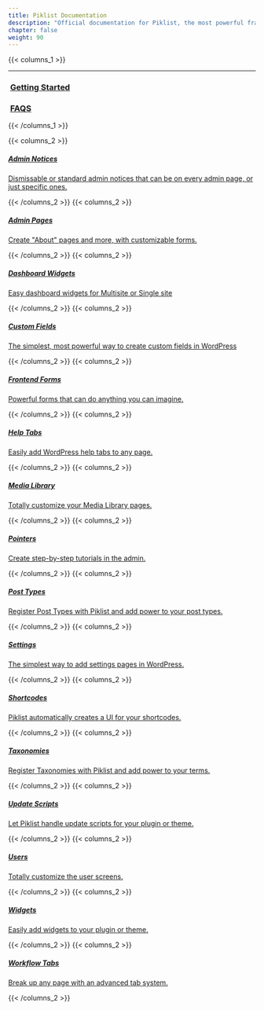 ```yaml
---
title: Piklist Documentation
description: "Official documentation for Piklist, the most powerful framework available for WordPress."
chapter: false
weight: 90
---
```


{{< columns_1 >}}

<hr/>

<div class="col-6 offset-3 d-flex justify-content-around">
	<h3><i class="fas fa-graduation-cap fa-sm"></i>&nbsp;<a href="/getting-started" class="link-unstyled text-center" title="Get started with Piklist">Getting Started</a></h3>
	<h3><i class="fas fa-check fa-sm"></i>&nbsp;<a href="/faq" class="link-unstyled text-center" title="Frequently asked Piklist questions">FAQS</a></h3>
</div>

{{< /columns_1 >}}

{{< columns_2 >}}
<a href="/admin-notices/" class="card h-100 link-unstyled" title="Learn how to create Admin Notices with Piklist">

  <div class="card-body">
    <h5 class="card-title"><i class="fas fa-bullhorn fa-sm"></i> Admin Notices</h5>
    <p class="card-text">Dismissable or standard admin notices that can be on every admin page, or just specific ones.</p>
  </div>
</a>
{{< /columns_2 >}}
{{< columns_2 >}}
<a href="/admin-pages/" class="card h-100 link-unstyled" title="Learn how to create Admin Pages with Piklist">
  <div class="card-body">
    <h5 class="card-title"><i class="fas fa-file fa-sm"></i> Admin Pages</h5>
    <p class="card-text">Create "About" pages and more, with customizable forms.</p>
  </div>
</a>
{{< /columns_2 >}}
{{< columns_2 >}}
<a href="/dashboard-widgets/" class="card h-100 link-unstyled" title="Learn how to create Dashboard Widgets with Piklist">
  <div class="card-body">
    <h5 class="card-title"><i class="fas fas fa-tachometer-alt fa-sm"></i> Dashboard Widgets</h5>
    <p class="card-text">Easy dashboard widgets for Multisite or Single site</p>
  </div>
</a>
{{< /columns_2 >}}
{{< columns_2 >}}
<a href="/fields/" class="card h-100 link-unstyled" title="Learn how to create Custom Fields with Piklist">
  <div class="card-body">
    <h5 class="card-title"><i class="fas fa-list-alt fa-sm"></i> Custom Fields</h5>
    <p class="card-text">The simplest, most powerful way to create custom fields in WordPress</p>
  </div>
</a>
{{< /columns_2 >}}
{{< columns_2 >}}
<a href="/forms/" class="card h-100 link-unstyled" title="Learn how to create Frontend Forms with Piklist">
  <div class="card-body">
    <h5 class="card-title"><i class="fas fa-keyboard fa-sm"></i> Frontend Forms</h5>
    <p class="card-text">Powerful forms that can do anything you can imagine.</p>
  </div>
</a>
{{< /columns_2 >}}
{{< columns_2 >}}
<a href="/help/" class="card h-100 link-unstyled" title="Learn how to create Help Tabs with Piklist">
  <div class="card-body">
    <h5 class="card-title"><i class="fas fa-question-circle fa-sm"></i> Help Tabs</h5>
    <p class="card-text">Easily add WordPress help tabs to any page.</p>
  </div>
</a>
{{< /columns_2 >}}
{{< columns_2 >}}
<a href="/media/" class="card h-100 link-unstyled" title="Learn how to modify the Media Library with Piklist">
  <div class="card-body">
    <h5 class="card-title"><i class="fas fa-images fa-sm"></i> Media Library</h5>
    <p class="card-text">Totally customize your Media Library pages.</p>
  </div>
</a>
{{< /columns_2 >}}
{{< columns_2 >}}
<a href="/pointers/" class="card h-100 link-unstyled" title="Learn how to create Pointers with Piklist">
  <div class="card-body">
    <h5 class="card-title"><i class="fas fa-angle-up fa-sm"></i> Pointers</h5>
    <p class="card-text">Create step-by-step tutorials in the admin.</p>
  </div>
</a>
{{< /columns_2 >}}
{{< columns_2 >}}
<a href="/posts-meta-boxes/"  class="card h-100 link-unstyled" title="Learn how to create and modify Post Types with Piklist">
  <div class="card-body">
    <h5 class="card-title"><i class="fas fa-thumbtack fa-sm"></i> Post Types</h5>
    <p class="card-text">Register Post Types with Piklist and add power to your post types.</p>
  </div>
</a>
{{< /columns_2 >}}
{{< columns_2 >}}
<a href="/settings/" class="card h-100 link-unstyled" title="Learn how to create and modify Settings with Piklist">
  <div class="card-body">
    <h5 class="card-title"><i class="fas fa-sliders-h fa-sm fa-rotate-90"></i> Settings</h5>
    <p class="card-text">The simplest way to add settings pages in WordPress.</p>
  </div>
</a>
{{< /columns_2 >}}
{{< columns_2 >}}
<a href="/shortcodes/" class="card h-100 link-unstyled" title="Learn how to create Shortcodes with Piklist">
  <div class="card-body">
    <h5 class="card-title"><i class="fas fa-code fa-sm"></i> Shortcodes</h5>
    <p class="card-text">Piklist automatically creates a UI for your shortcodes.</p>
  </div>
</a>
{{< /columns_2 >}}
{{< columns_2 >}}
<a href="/settings/" class="card h-100 link-unstyled" title="Learn how to create and modify Taxonomy Terms with Piklist">
  <div class="card-body">
    <h5 class="card-title"><i class="fas fa-sitemap fa-sm"></i> Taxonomies</h5>
    <p class="card-text">Register Taxonomies with Piklist and add power to your terms.</p>
  </div>
</a>
{{< /columns_2 >}}
{{< columns_2 >}}
<a href="/updates/" class="card h-100 link-unstyled" title="Learn how to create Upgrade Scripts for your theme or plugin with Piklist">
  <div class="card-body">
    <h5 class="card-title"><i class="fas fa-arrow-alt-circle-up fa-sm"></i> Update Scripts</h5>
    <p class="card-text">Let Piklist handle update scripts for your plugin or theme.</p>
  </div>
</a>
{{< /columns_2 >}}
{{< columns_2 >}}
<a href="/users/" class="card h-100 link-unstyled" title="Learn how to create and modify User data with Piklist">
  <div class="card-body">
    <h5 class="card-title"><i class="fas fa-user fa-sm"></i> Users</h5>
    <p class="card-text">Totally customize the user screens.</p>
  </div>
</a>
{{< /columns_2 >}}
{{< columns_2 >}}
<a href="/widgets/" class="card h-100 link-unstyled" title="Learn how to create Widgets with Piklist">
  <div class="card-body">
    <h5 class="card-title"><i class="fas fa-arrows-alt fa-sm"></i> Widgets</h5>
    <p class="card-text">Easily add widgets to your plugin or theme.</p>
  </div>
</a>
{{< /columns_2 >}}
{{< columns_2 >}}
<a href="/workflows/" class="card h-100 link-unstyled" title="Learn how to create an advanced Tab System with Piklist">
  <div class="card-body">
    <h5 class="card-title"><i class="fas fa-cogs fa-sm"></i> Workflow Tabs</h5>
    <p class="card-text">Break up any page with an advanced tab system.</p>
  </div>
</a>
{{< /columns_2 >}}
